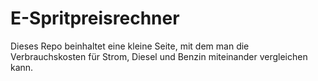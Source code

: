 # E-Spritpreisrechner

Dieses Repo beinhaltet eine kleine Seite, mit dem man die Verbrauchskosten für Strom, Diesel und Benzin miteinander vergleichen kann. 

